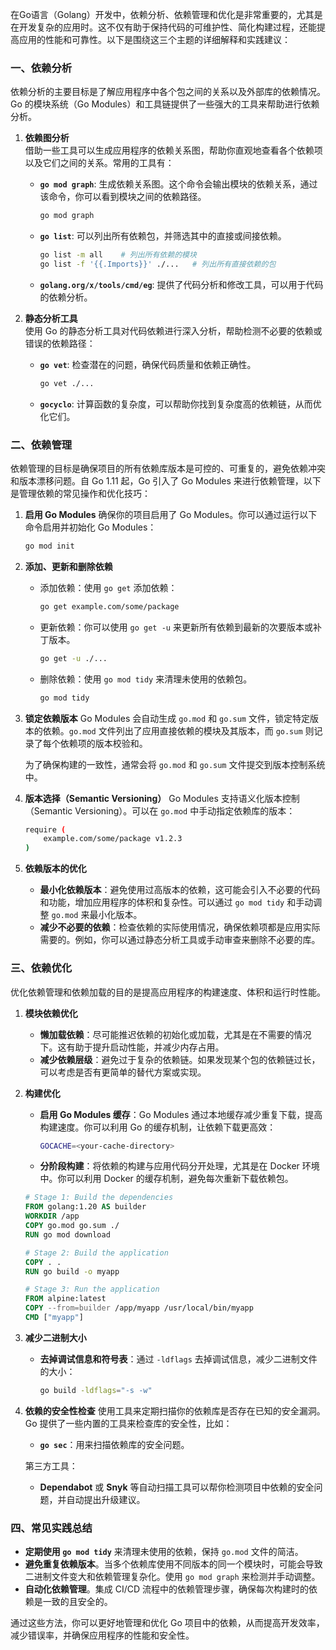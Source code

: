 在Go语言（Golang）开发中，依赖分析、依赖管理和优化是非常重要的，尤其是在开发复杂的应用时。这不仅有助于保持代码的可维护性、简化构建过程，还能提高应用的性能和可靠性。以下是围绕这三个主题的详细解释和实践建议：

### 一、依赖分析

依赖分析的主要目标是了解应用程序中各个包之间的关系以及外部库的依赖情况。Go 的模块系统（Go Modules）和工具链提供了一些强大的工具来帮助进行依赖分析。

1. **依赖图分析**  
   借助一些工具可以生成应用程序的依赖关系图，帮助你直观地查看各个依赖项以及它们之间的关系。常用的工具有：
   
   - **`go mod graph`**: 生成依赖关系图。这个命令会输出模块的依赖关系，通过该命令，你可以看到模块之间的依赖路径。
     ```bash
     go mod graph
     ```
   - **`go list`**: 可以列出所有依赖包，并筛选其中的直接或间接依赖。
     ```bash
     go list -m all    # 列出所有依赖的模块
     go list -f '{{.Imports}}' ./...   # 列出所有直接依赖的包
     ```
   - **`golang.org/x/tools/cmd/eg`**: 提供了代码分析和修改工具，可以用于代码的依赖分析。

2. **静态分析工具**  
   使用 Go 的静态分析工具对代码依赖进行深入分析，帮助检测不必要的依赖或错误的依赖路径：
   
   - **`go vet`**: 检查潜在的问题，确保代码质量和依赖正确性。
     ```bash
     go vet ./...
     ```
   - **`gocyclo`**: 计算函数的复杂度，可以帮助你找到复杂度高的依赖链，从而优化它们。

### 二、依赖管理

依赖管理的目标是确保项目的所有依赖库版本是可控的、可重复的，避免依赖冲突和版本漂移问题。自 Go 1.11 起，Go 引入了 Go Modules 来进行依赖管理，以下是管理依赖的常见操作和优化技巧：

1. **启用 Go Modules**
   确保你的项目启用了 Go Modules。你可以通过运行以下命令启用并初始化 Go Modules：
   ```bash
   go mod init
   ```

2. **添加、更新和删除依赖**
   - 添加依赖：使用 `go get` 添加依赖：
     ```bash
     go get example.com/some/package
     ```
   - 更新依赖：你可以使用 `go get -u` 来更新所有依赖到最新的次要版本或补丁版本。
     ```bash
     go get -u ./...
     ```
   - 删除依赖：使用 `go mod tidy` 来清理未使用的依赖包。
     ```bash
     go mod tidy
     ```

3. **锁定依赖版本**
   Go Modules 会自动生成 `go.mod` 和 `go.sum` 文件，锁定特定版本的依赖。`go.mod` 文件列出了应用直接依赖的模块及其版本，而 `go.sum` 则记录了每个依赖项的版本校验和。
   
   为了确保构建的一致性，通常会将 `go.mod` 和 `go.sum` 文件提交到版本控制系统中。

4. **版本选择（Semantic Versioning）**
   Go Modules 支持语义化版本控制（Semantic Versioning）。可以在 `go.mod` 中手动指定依赖库的版本：
   ```bash
   require (
       example.com/some/package v1.2.3
   )
   ```

5. **依赖版本的优化**
   - **最小化依赖版本**：避免使用过高版本的依赖，这可能会引入不必要的代码和功能，增加应用程序的体积和复杂性。可以通过 `go mod tidy` 和手动调整 `go.mod` 来最小化版本。
   - **减少不必要的依赖**：检查依赖的实际使用情况，确保依赖项都是应用实际需要的。例如，你可以通过静态分析工具或手动审查来删除不必要的库。

### 三、依赖优化

优化依赖管理和依赖加载的目的是提高应用程序的构建速度、体积和运行时性能。

1. **模块依赖优化**
   - **懒加载依赖**：尽可能推迟依赖的初始化或加载，尤其是在不需要的情况下。这有助于提升启动性能，并减少内存占用。
   - **减少依赖层级**：避免过于复杂的依赖链。如果发现某个包的依赖链过长，可以考虑是否有更简单的替代方案或实现。

2. **构建优化**
   - **启用 Go Modules 缓存**：Go Modules 通过本地缓存减少重复下载，提高构建速度。你可以利用 Go 的缓存机制，让依赖下载更高效：
     ```bash
     GOCACHE=<your-cache-directory>
     ```
   - **分阶段构建**：将依赖的构建与应用代码分开处理，尤其是在 Docker 环境中。你可以利用 Docker 的缓存机制，避免每次重新下载依赖包。

   ```dockerfile
   # Stage 1: Build the dependencies
   FROM golang:1.20 AS builder
   WORKDIR /app
   COPY go.mod go.sum ./
   RUN go mod download

   # Stage 2: Build the application
   COPY . .
   RUN go build -o myapp

   # Stage 3: Run the application
   FROM alpine:latest
   COPY --from=builder /app/myapp /usr/local/bin/myapp
   CMD ["myapp"]
   ```

3. **减少二进制大小**
   - **去掉调试信息和符号表**：通过 `-ldflags` 去掉调试信息，减少二进制文件的大小：
     ```bash
     go build -ldflags="-s -w"
     ```

4. **依赖的安全性检查**
   使用工具来定期扫描你的依赖库是否存在已知的安全漏洞。Go 提供了一些内置的工具来检查库的安全性，比如：
   - **`go sec`**：用来扫描依赖库的安全问题。
   
   第三方工具：
   - **Dependabot** 或 **Snyk** 等自动扫描工具可以帮你检测项目中依赖的安全问题，并自动提出升级建议。

### 四、常见实践总结

- **定期使用 `go mod tidy`** 来清理未使用的依赖，保持 `go.mod` 文件的简洁。
- **避免重复依赖版本**。当多个依赖库使用不同版本的同一个模块时，可能会导致二进制文件变大和依赖管理复杂化。使用 `go mod graph` 来检测并手动调整。
- **自动化依赖管理**。集成 CI/CD 流程中的依赖管理步骤，确保每次构建时的依赖是一致的且安全的。

通过这些方法，你可以更好地管理和优化 Go 项目中的依赖，从而提高开发效率，减少错误率，并确保应用程序的性能和安全性。